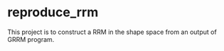 # reproduce_rrm
This project is to construct a RRM in the shape space from an output of GRRM program.

